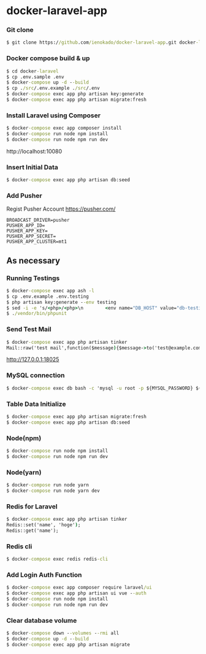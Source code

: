 # docker-laravel-app
### Git clone
```cmd
$ git clone https://github.com/ienokado/docker-laravel-app.git docker-larvel
```
### Docker compose build & up
```cmd
$ cd docker-laravel
$ cp .env.sample .env
$ docker-compose up -d --build
$ cp ./src/.env.example ./src/.env
$ docker-compose exec app php artisan key:generate
$ docker-compose exec app php artisan migrate:fresh
```
### Install Laravel using Composer
```cmd
$ docker-compose exec app composer install
$ docker-compose run node npm install
$ docker-compose run node npm run dev
```

http://localhost:10080

### Insert Initial Data
```cmd
$ docker-compose exec app php artisan db:seed
```
### Add Pusher
Regist Pusher Account
https://pusher.com/
```.env
BROADCAST_DRIVER=pusher
PUSHER_APP_ID=
PUSHER_APP_KEY=
PUSHER_APP_SECRET=
PUSHER_APP_CLUSTER=mt1
```
## As necessary
### Running Testings
```cmd
$ docker-compose exec app ash -l
$ cp .env.example .env.testing
$ php artisan key:generate --env testing
$ sed -i -e 's/<php>/<php>\n        <env name="DB_HOST" value="db-testing" force="true"\/>/' phpunit.xml
$ ./vendor/bin/phpunit
```
### Send Test Mail
```cmd
$ docker-compose exec app php artisan tinker
Mail::raw('test mail',function($message){$message->to('test@example.com')->subject('test');});
```
http://127.0.0.1:18025
### MySQL connection
```cmd
$ docker-compose exec db bash -c 'mysql -u root -p ${MYSQL_PASSWORD} ${MYSQL_DATABASE}'
```
### Table Data Initialize
```cmd
$ docker-compose exec app php artisan migrate:fresh
$ docker-compose exec app php artisan db:seed
```
### Node(npm)
```cmd
$ docker-compose run node npm install
$ docker-compose run node npm run dev
```
### Node(yarn)
```cmd
$ docker-compose run node yarn
$ docker-compose run node yarn dev
```
### Redis for Laravel
```cmd
$ docker-compose exec app php artisan tinker
Redis::set('name', 'hoge');
Redis::get('name');
```
### Redis cli
```cmd
$ docker-compose exec redis redis-cli
```
### Add Login Auth Function
```cmd
$ docker-compose exec app composer require laravel/ui
$ docker-compose exec app php artisan ui vue --auth
$ docker-compose run node npm install
$ docker-compose run node npm run dev
```
### Clear database volume
```cmd
$ docker-compose down --volumes --rmi all
$ docker-compose up -d --build
$ docker-compose exec app php artisan migrate
```